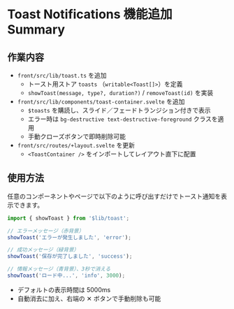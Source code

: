 # Toast Notifications 機能追加 Summary

## 作業内容
- `front/src/lib/toast.ts` を追加
  - トースト用ストア `toasts` （`writable<Toast[]>`）を定義
  - `showToast(message, type?, duration?)` / `removeToast(id)` を実装
- `front/src/lib/components/toast-container.svelte` を追加
  - `$toasts` を購読し、スライド／フェードトランジション付きで表示
  - エラー時は `bg-destructive text-destructive-foreground` クラスを適用
  - 手動クローズボタンで即時削除可能
- `front/src/routes/+layout.svelte` を更新
  - `<ToastContainer />` をインポートしてレイアウト直下に配置

## 使用方法
任意のコンポーネントやページで以下のように呼び出すだけでトースト通知を表示できます。
```ts
import { showToast } from '$lib/toast';

// エラーメッセージ（赤背景）
showToast('エラーが発生しました', 'error');

// 成功メッセージ（緑背景）
showToast('保存が完了しました', 'success');

// 情報メッセージ（青背景）、3秒で消える
showToast('ロード中...', 'info', 3000);
```

- デフォルトの表示時間は 5000ms
- 自動消去に加え、右端の ✕ ボタンで手動削除も可能